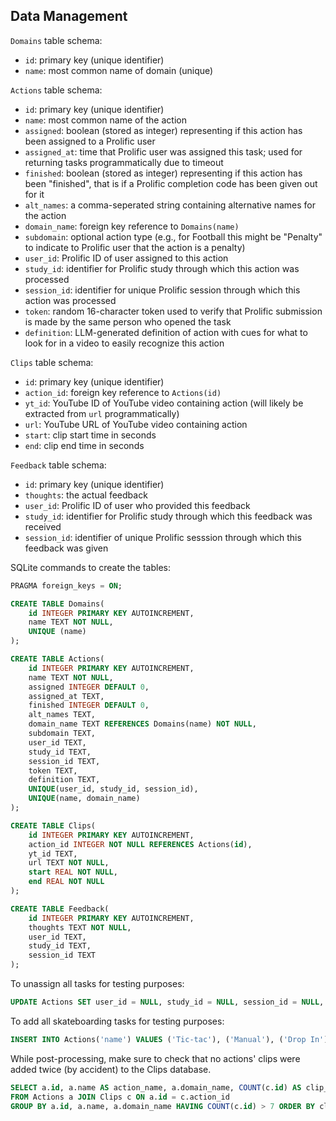 ## Data Management

`Domains` table schema:

- `id`: primary key (unique identifier)
- `name`: most common name of domain (unique)

`Actions` table schema:

- `id`: primary key (unique identifier)
- `name`: most common name of the action
- `assigned`: boolean (stored as integer) representing if this action has been assigned to a Prolific user
- `assigned_at`: time that Prolific user was assigned this task; used for returning tasks programmatically due to timeout
- `finished`: boolean (stored as integer) representing if this action has been "finished", that is if a Prolific completion code has been given out for it
- `alt_names`: a comma-seperated string containing alternative names for the action
- `domain_name`: foreign key reference to `Domains(name)`
- `subdomain`: optional action type (e.g., for Football this might be "Penalty" to indicate to Prolific user that the action is a penalty)
- `user_id`: Prolific ID of user assigned to this action
- `study_id`: identifier for Prolific study through which this action was processed
- `session_id`: identifier for unique Prolific session through which this action was processed
- `token`: random 16-character token used to verify that Prolific submission is made by the same person who opened the task
- `definition`: LLM-generated definition of action with cues for what to look for in a video to easily recognize this action

`Clips` table schema:

- `id`: primary key (unique identifier)
- `action_id`: foreign key reference to `Actions(id)`
- `yt_id`: YouTube ID of YouTube video containing action (will likely be extracted from `url` programmatically)
- `url`: YouTube URL of YouTube video containing action
- `start`: clip start time in seconds
- `end`: clip end time in seconds

`Feedback` table schema:

- `id`: primary key (unique identifier)
- `thoughts`: the actual feedback
- `user_id`: Prolific ID of user who provided this feedback
- `study_id`: identifier for Prolific study through which this feedback was received
- `session_id`: identifier of unique Prolific sesssion through which this feedback was given
  
SQLite commands to create the tables:
```sql
PRAGMA foreign_keys = ON;

CREATE TABLE Domains(
    id INTEGER PRIMARY KEY AUTOINCREMENT,
    name TEXT NOT NULL,
    UNIQUE (name)
);

CREATE TABLE Actions(
    id INTEGER PRIMARY KEY AUTOINCREMENT,
    name TEXT NOT NULL,
    assigned INTEGER DEFAULT 0,
    assigned_at TEXT,
    finished INTEGER DEFAULT 0,
    alt_names TEXT,
    domain_name TEXT REFERENCES Domains(name) NOT NULL,
    subdomain TEXT,
    user_id TEXT,
    study_id TEXT,
    session_id TEXT,
    token TEXT,
    definition TEXT,
    UNIQUE(user_id, study_id, session_id),
    UNIQUE(name, domain_name)
);

CREATE TABLE Clips(
    id INTEGER PRIMARY KEY AUTOINCREMENT,
    action_id INTEGER NOT NULL REFERENCES Actions(id),
    yt_id TEXT,
    url TEXT NOT NULL,
    start REAL NOT NULL,
    end REAL NOT NULL
);

CREATE TABLE Feedback(
    id INTEGER PRIMARY KEY AUTOINCREMENT,
    thoughts TEXT NOT NULL,
    user_id TEXT,
    study_id TEXT,
    session_id TEXT
);
```

To unassign all tasks for testing purposes:
```sql
UPDATE Actions SET user_id = NULL, study_id = NULL, session_id = NULL, token = NULL, finished = 0, assigned = 0, assigned_at = NULL;
```

To add all skateboarding tasks for testing purposes:
```sql
INSERT INTO Actions('name') VALUES ('Tic-tac'), ('Manual'), ('Drop In'), ('Carving'), ('Ollie'), ('Shuvit'), ('Kickflip'), ('50-50 Grind'), ('Pop Shuvit'), ('Heelflip'), ('Backside Flip'), ('Backside Heelflip'), ('Frontside Flip'), ('Frontside Heelflip'), ('360 Flip'), ('Laser Flip'), ('Hardflip'), ('Inward Heelflip'), ('Boardslide'), ('Noseslide'), ('Tailslide'), ('Bluntslide'), ('5-0 Grind'), ('Cooked Grind'), ('Nosegrind'), ('Smith Grind'), ('Feeble Grind'), ('Rock to Fakie'), ('Tail Stall'), ('Axle Stall'), ('Rock and Roll'), ('Nose Stall'), ('Disaster'), ('FS Smith'), ('Fakie'), ('360 Shuvit'), ('540 Flip'), ('Ghetto Bird'), ('Fakie Big Flip'), ('Front Side 180'), ('Backside 180'), ('Nose Manual'), ('No Comply 180'), ('Doubleflip'), ('Double Kickflip'), ('Impossible'), ('FS Shuvit'), ('Acid Drop'), ('Boneless'), ('Nollie'), ('Lip Slide')
```

While post-processing, make sure to check that no actions' clips were added twice (by accident) to the Clips database.
```sql
SELECT a.id, a.name AS action_name, a.domain_name, COUNT(c.id) AS clip_count
FROM Actions a JOIN Clips c ON a.id = c.action_id 
GROUP BY a.id, a.name, a.domain_name HAVING COUNT(c.id) > 7 ORDER BY clip_count DESC;
```